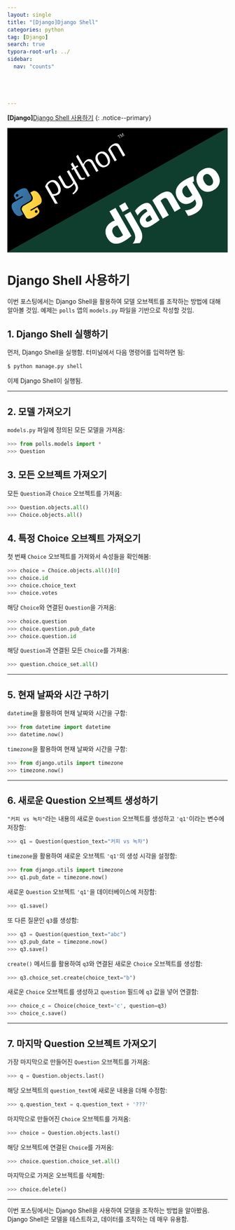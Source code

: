 ```yaml
---
layout: single
title: "[Django]Django Shell"
categories: python
tag: [Django]
search: true
typora-root-url: ../
sidebar:
  nav: "counts"




---
```








**[Django]**[Django Shell 사용하기](https://park-chanyeong.github.io)
{: .notice--primary}





![image-20241007015233582](/images/2024-10-08-django5/image-20241007015233582.png)





# Django Shell 사용하기

이번 포스팅에서는 Django Shell을 활용하여 모델 오브젝트를 조작하는 방법에 대해 알아볼 것임. 예제는 `polls` 앱의 `models.py` 파일을 기반으로 작성할 것임.





## 1. Django Shell 실행하기

먼저, Django Shell을 실행함. 터미널에서 다음 명령어를 입력하면 됨:

```bash
$ python manage.py shell
```

이제 Django Shell이 실행됨.

------



## 2. 모델 가져오기

`models.py` 파일에 정의된 모든 모델을 가져옴:

```python
>>> from polls.models import *
>>> Question
```



## 3. 모든 오브젝트 가져오기

모든 `Question`과 `Choice` 오브젝트를 가져옴:

```python
>>> Question.objects.all()
>>> Choice.objects.all()
```



## 4. 특정 Choice 오브젝트 가져오기

첫 번째 `Choice` 오브젝트를 가져와서 속성들을 확인해봄:

```python
>>> choice = Choice.objects.all()[0]
>>> choice.id
>>> choice.choice_text
>>> choice.votes
```

해당 `Choice`와 연결된 `Question`을 가져옴:

```python
>>> choice.question
>>> choice.question.pub_date
>>> choice.question.id
```

해당 `Question`과 연결된 모든 `Choice`를 가져옴:

```python
>>> question.choice_set.all()
```

------



## 5. 현재 날짜와 시간 구하기

`datetime`을 활용하여 현재 날짜와 시간을 구함:

```python
>>> from datetime import datetime
>>> datetime.now()
```

`timezone`을 활용하여 현재 날짜와 시간을 구함:

```python
>>> from django.utils import timezone
>>> timezone.now()
```

------



## 6. 새로운 Question 오브젝트 생성하기

`"커피 vs 녹차"`라는 내용의 새로운 `Question` 오브젝트를 생성하고 `'q1'`이라는 변수에 저장함:

```python
>>> q1 = Question(question_text="커피 vs 녹차")
```

`timezone`을 활용하여 새로운 오브젝트 `'q1'`의 생성 시각을 설정함:

```python
>>> from django.utils import timezone
>>> q1.pub_date = timezone.now()
```

새로운 `Question` 오브젝트 `'q1'`을 데이터베이스에 저장함:

```python
>>> q1.save()
```

또 다른 질문인 `q3`를 생성함:

```python
>>> q3 = Question(question_text="abc")
>>> q3.pub_date = timezone.now()
>>> q3.save()
```

`create()` 메서드를 활용하여 `q3`와 연결된 새로운 `Choice` 오브젝트를 생성함:

```python
>>> q3.choice_set.create(choice_text="b")
```

새로운 `Choice` 오브젝트를 생성하고 `question` 필드에 `q3` 값을 넣어 연결함:

```python
>>> choice_c = Choice(choice_text='c', question=q3)
>>> choice_c.save()
```

------



## 7. 마지막 Question 오브젝트 가져오기

가장 마지막으로 만들어진 `Question` 오브젝트를 가져옴:

```python
>>> q = Question.objects.last()
```

해당 오브젝트의 `question_text`에 새로운 내용을 더해 수정함:

```python
>>> q.question_text = q.question_text + '???'
```

마지막으로 만들어진 `Choice` 오브젝트를 가져옴:

```python
>>> choice = Question.objects.last()
```

해당 오브젝트에 연결된 `Choice`를 가져옴:

```python
>>> choice.question.choice_set.all()
```

마지막으로 가져온 오브젝트를 삭제함:

```python
>>> choice.delete()
```

------

이번 포스팅에서는 Django Shell을 사용하여 모델을 조작하는 방법을 알아봤음. Django Shell은 모델을 테스트하고, 데이터를 조작하는 데 매우 유용함.